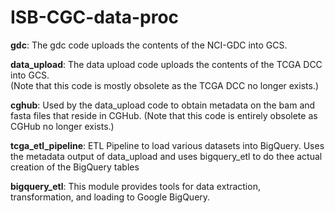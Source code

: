 ISB-CGC-data-proc
================

**gdc**: The gdc code uploads the contents of the NCI-GDC into GCS.

**data_upload**: The data upload code uploads the contents of the TCGA DCC into GCS.  
(Note that this code is mostly obsolete as the TCGA DCC no longer exists.)

**cghub**: Used by the data_upload code to obtain metadata on the bam and fasta files 
that reside in CGHub.  (Note that this code is entirely obsolete as CGHub no longer exists.)

**tcga_etl_pipeline**: ETL Pipeline to load various datasets into BigQuery.  Uses the metadata output of data_upload
and uses bigquery_etl to do thee actual creation of the BigQuery tables

**bigquery_etl**: This module provides tools for data extraction, transformation, and loading to Google BigQuery.
